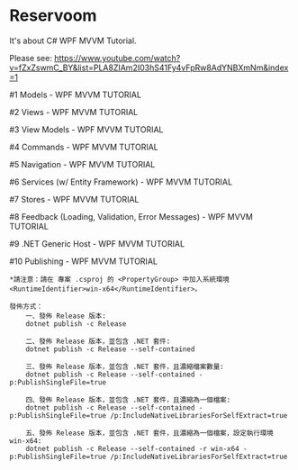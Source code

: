 # Reservoom

It's about C# WPF MVVM Tutorial. 

Please see: https://www.youtube.com/watch?v=fZxZswmC_BY&list=PLA8ZIAm2I03hS41Fy4vFpRw8AdYNBXmNm&index=1

#1  Models - WPF MVVM TUTORIAL 

#2  Views - WPF MVVM TUTORIAL 

#3  View Models - WPF MVVM TUTORIAL 

#4  Commands - WPF MVVM TUTORIAL 

#5  Navigation - WPF MVVM TUTORIAL 

#6  Services (w/ Entity Framework) - WPF MVVM TUTORIAL 

#7  Stores - WPF MVVM TUTORIAL 

#8  Feedback (Loading, Validation, Error Messages) - WPF MVVM TUTORIAL 

#9  .NET Generic Host - WPF MVVM TUTORIAL 

#10 Publishing - WPF MVVM TUTORIAL 

	*請注意：請在 專案 .csproj 的 <PropertyGroup> 中加入系統環境 <RuntimeIdentifier>win-x64</RuntimeIdentifier>。

	發佈方式：
		一、發佈 Release 版本: 
		dotnet publish -c Release

		二、發佈 Release 版本，並包含 .NET 套件: 
		dotnet publish -c Release --self-contained

		三、發佈 Release 版本，並包含 .NET 套件，且濃縮檔案數量: 
		dotnet publish -c Release --self-contained -p:PublishSingleFile=true

		四、發佈 Release 版本，並包含 .NET 套件，且濃縮為一個檔案: 
		dotnet publish -c Release --self-contained -p:PublishSingleFile=true /p:IncludeNativeLibrariesForSelfExtract=true

		五、發佈 Release 版本，並包含 .NET 套件，且濃縮為一個檔案，設定執行環境 win-x64: 
		dotnet publish -c Release --self-contained -r win-x64 -p:PublishSingleFile=true /p:IncludeNativeLibrariesForSelfExtract=true